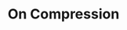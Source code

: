 ---
ee_id_thing: '43'
site: '1'
type: '2'
inv_num: 2007-007
add_credit:
url: 2007-007-on-c
title: 'On Compression '
year: '2008'
display_year: '2007'
medium: Math essay
dims:
pitch: "​Essay describing the mathematics behind Jpegs."
ps: ​A pdf explanation of why Jpegs look the way they do. This kinda document is pretty
  common in computer science departments although this one is kinda more for “noobs”
  as I show the math in greater detail. Possibly of note is it being <a href="http://www.frieze.com/issue/article/on_compression/">republished
  as a one page Jpg of itself on the Frieze website</a>. This was first published
  in my book (made by the wonderful Dexter Sinister) a couple thousand short films
  by glenn gould.
live_url:
youtube:
https://github.com/coryarcangel/alu:
imgs: on-c-2007-007-digital-database-ih.jpg
subheading:
download: Cory-Arcangel-OnC.pdf
commission:
related: |-
  [28] [2006-019-handmadegif] 2006-019 Gif
  [2147] [2008-082-a-couple-thousand-short-films-about-glenn-gould-publication] 2008-082 A Couple Thousand Short Films about Glenn Gould (Publication)
layout: things-i-made
---